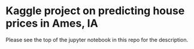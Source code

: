 # Kaggle project on predicting house prices in Ames, IA


Please see the top of the jupyter notebook in this repo for the description.
